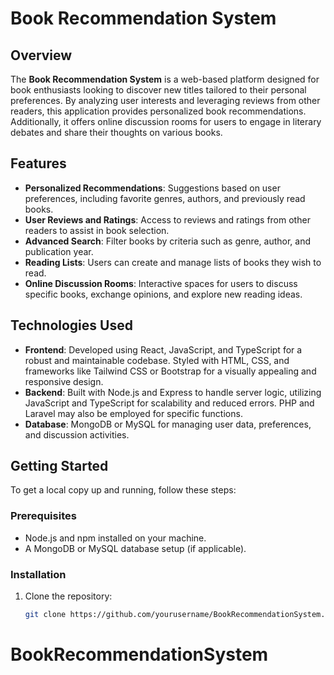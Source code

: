 # Book Recommendation System

## Overview
The **Book Recommendation System** is a web-based platform designed for book enthusiasts looking to discover new titles tailored to their personal preferences. By analyzing user interests and leveraging reviews from other readers, this application provides personalized book recommendations. Additionally, it offers online discussion rooms for users to engage in literary debates and share their thoughts on various books.

## Features
- **Personalized Recommendations**: Suggestions based on user preferences, including favorite genres, authors, and previously read books.
- **User Reviews and Ratings**: Access to reviews and ratings from other readers to assist in book selection.
- **Advanced Search**: Filter books by criteria such as genre, author, and publication year.
- **Reading Lists**: Users can create and manage lists of books they wish to read.
- **Online Discussion Rooms**: Interactive spaces for users to discuss specific books, exchange opinions, and explore new reading ideas.

## Technologies Used
- **Frontend**: Developed using React, JavaScript, and TypeScript for a robust and maintainable codebase. Styled with HTML, CSS, and frameworks like Tailwind CSS or Bootstrap for a visually appealing and responsive design.
- **Backend**: Built with Node.js and Express to handle server logic, utilizing JavaScript and TypeScript for scalability and reduced errors. PHP and Laravel may also be employed for specific functions.
- **Database**: MongoDB or MySQL for managing user data, preferences, and discussion activities.

## Getting Started
To get a local copy up and running, follow these steps:

### Prerequisites
- Node.js and npm installed on your machine.
- A MongoDB or MySQL database setup (if applicable).

### Installation
1. Clone the repository:
   ```bash
   git clone https://github.com/yourusername/BookRecommendationSystem.git
# BookRecommendationSystem
